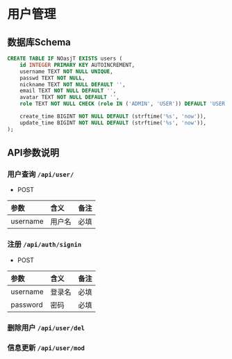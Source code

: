 # 用户管理


## 数据库Schema


```sql
CREATE TABLE IF NOasjT EXISTS users (
    id INTEGER PRIMARY KEY AUTOINCREMENT,
    username TEXT NOT NULL UNIQUE,
    passwd TEXT NOT NULL,
    nickname TEXT NOT NULL DEFAULT '',
    email TEXT NOT NULL DEFAULT '',
    avatar TEXT NOT NULL DEFAULT '',
    role TEXT NOT NULL CHECK (role IN ('ADMIN', 'USER')) DEFAULT 'USER',

    create_time BIGINT NOT NULL DEFAULT (strftime('%s', 'now')),
    update_time BIGINT NOT NULL DEFAULT (strftime('%s', 'now')),
);
```

## API参数说明

###  用户查询 `/api/user/`

- POST

|  参数       |    含义     |   备注    |
| :-          |    :-       |   :-      |
| username    |   用户名    |   必填    |


###  注册 `/api/auth/signin`


- POST

|  参数       |     含义    |       备注    |
| :-          |     :-      |       :-      |
| username    |  登录名     |   必填        |
| password    |  密码       |   必填        |



###  删除用户 `/api/user/del`
###  信息更新 `/api/user/mod`


